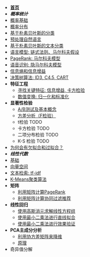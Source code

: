 * **[首页](/)**
* ***概率统计***
* [概率基础](statistics/basic)
* [概率分布](statistics/distribution)
* [基于朴素贝叶斯的分类](statistics/naive-bayes)
* [预处理自然语言](statistics/nlp-preprocessing)
* [基于朴素贝叶斯的文本分类](statistics/text-classification)
* [语言模型: 链式法则、马尔科夫假设](statistics/lang-model)
* [PageRank: 马尔科夫模型](statistics/markov-model)
* [语音识别: 隐马尔科夫模型](statistics/implicit-markov-model)
* [信息熵和信息增益](statistics/entropy)
* [决策树算法: ID3, C4.5, CART](statistics/decision-tree)
* **特征工程**
  * [寻找关键特征: 信息增益, 卡方检验](statistics/key-feature)
  * [数值变换: 归一化和标准化](statistics/normalization-standardization)
* **显著性检验**
  * [A/B测试及基本概念](statistics/ab-test)
  * [方差分析（F检验）](statistics/anova)
  * t检验 TODO
  * 卡方检验 TODO
  * 二项分布检验 TODO
  * K-S 检验 TODO
* [为何会有欠拟合和过拟合？](statistics/under-over-fit)
* ***线性代数***
* [基础](linear_algebra/basic)
* [向量空间](linear_algebra/vector-space)
* [文本检索: tf-idf](linear_algebra/tf-idf)
* [K-Means聚类算法](linear_algebra/k-means)
* **矩阵**
  * [利用矩阵计算PageRank](linear_algebra/matrix-page-rank)
  * [利用矩阵计算协同过滤推荐](linear_algebra/matrix-collab-filter)
* **线性回归**
  * [使用高斯消元求解线性方程组](linear_algebra/gaussian-elimination)
  * [使用最小二乘法进行直线拟合](linear_algebra/least-squares)
  * [使用最小二乘法进行效果验证](linear_algebra/apply-least-squares)
* **PCA主成分分析**
  * [利用协方差矩阵来降维](linear_algebra/pca-cov-matrix)
  * [原理](linear_algebra/pca-why)
* 奇异值分解
